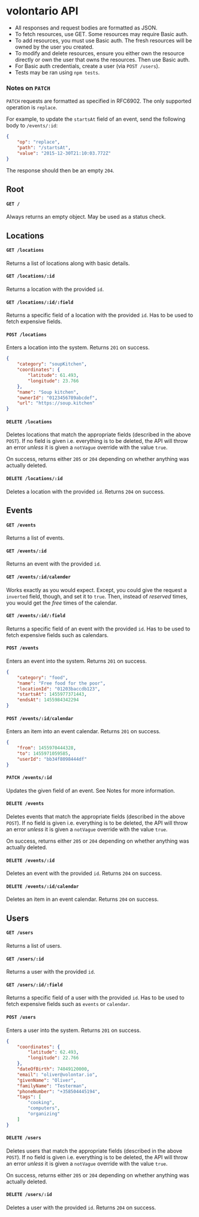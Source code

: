 volontario API
==============

* All responses and request bodies are formatted as JSON.
* To fetch resources, use GET. Some resources may require Basic auth.
* To add resources, you must use Basic auth. The fresh resources will be owned by the user you created.
* To modify and delete resources, ensure you either own the resource directly or own the user that owns the resources. Then use Basic auth.
* For Basic auth credentials, create a user (via `POST /users`).
* Tests may be ran using `npm tests`.

### Notes on `PATCH`
`PATCH` requests are formatted as specified in RFC6902. The only supported operation is `replace`.

For example, to update the `startsAt` field of an event, send the following body to `/events/:id`:

```json
{
	"op": "replace",
	"path": "/startsAt",
	"value": "2015-12-30T21:10:03.772Z"
}
```

The response should then be an empty `204`.


Root
----

#### `GET /`
Always returns an empty object. May be used as a status check.


Locations
---------

#### `GET /locations`
Returns a list of locations along with basic details.

#### `GET /locations/:id`
Returns a location with the provided `id`.

#### `GET /locations/:id/:field`
Returns a specific field of a location with the provided `id`. Has to be used to fetch expensive fields.

#### `POST /locations`
Enters a location into the system. Returns `201` on success.

```json
{
	"category": "soupKitchen",
	"coordinates": {
		"latitude": 61.493,
		"longitude": 23.766
	},
	"name": "Soup kitchen",
	"ownerId": "0123456789abcdef",
	"url": "https://soup.kitchen"
}
```

#### `DELETE /locations`
Deletes locations that match the appropriate fields (described in the above `POST`). If no field is given i.e. everything is to be deleted, the API will throw an error *unless* it is given a `notVague` override with the value `true`.

On success, returns either `205` or `204` depending on whether anything was actually deleted.

#### `DELETE /locations/:id`
Deletes a location with the provided `id`. Returns `204` on success.


Events
------

#### `GET /events`
Returns a list of events.

#### `GET /events/:id`
Returns an event with the provided `id`.

#### `GET /events/:id/calender`
Works exactly as you would expect. Except, you could give the request a `inverted` field, though, and set it to `true`. Then, instead of *reserved* times, you would get the *free* times of the calendar.

#### `GET /events/:id/:field`
Returns a specific field of an event with the provided `id`. Has to be used to fetch expensive fields such as calendars.

#### `POST /events`
Enters an event into the system. Returns `201` on success.

```json
{
	"category": "food",
	"name": "Free food for the poor",
	"locationId": "01203baccdb123",
	"startsAt": 1455977371443,
	"endsAt": 1455984342294
}
```

#### `POST /events/:id/calendar`
Enters an item into an event calendar. Returns `201` on success.

```json
{
	"from": 1455970444328,
	"to": 1455971059585,
	"userId": "bb34f8098444df"
}
```

#### `PATCH /events/:id`
Updates the given field of an event. See Notes for more information.

#### `DELETE /events`
Deletes events that match the appropriate fields (described in the above `POST`). If no field is given i.e. everything is to be deleted, the API will throw an error *unless* it is given a `notVague` override with the value `true`.

On success, returns either `205` or `204` depending on whether anything was actually deleted.

#### `DELETE /events/:id`
Deletes an event with the provided `id`. Returns `204` on success.

#### `DELETE /events/:id/calendar`
Deletes an item in an event calendar. Returns `204` on success.


Users
-----

#### `GET /users`
Returns a list of users.

#### `GET /users/:id`
Returns a user with the provided `id`.

#### `GET /users/:id/:field`
Returns a specific field of a user with the provided `id`. Has to be used to fetch expensive fields such as `events` or `calendar`.

#### `POST /users`
Enters a user into the system. Returns `201` on success.

```json
{
	"coordinates": {
		"latitude": 62.493,
		"longitude": 22.766
	},
	"dateOfBirth": 74049120000,
	"email": "oliver@volontar.io",
	"givenName": "Oliver",
	"familyName": "Testerman",
	"phoneNumber": "+358504445194",
	"tags": [
		"cooking",
		"computers",
		"organizing"
	]
}
```

#### `DELETE /users`
Deletes users that match the appropriate fields (described in the above `POST`). If no field is given i.e. everything is to be deleted, the API will throw an error *unless* it is given a `notVague` override with the value `true`.

On success, returns either `205` or `204` depending on whether anything was actually deleted.

#### `DELETE /users/:id`
Deletes a user with the provided `id`. Returns `204` on success.
